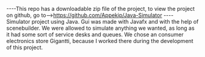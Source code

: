 
----This repo has a downloadable zip file of the project, to view the project on github, go to-->https://github.com/Appekip/Java-Simulator ----
Simulator project using Java. Gui was made with Javafx and with the help of scenebuilder. 
We were allowed to simulate anything we wanted, as long as it had some sort of service desks and queues. We chose an consumer electronics store Gigantti, because I worked there during the development of this project.
